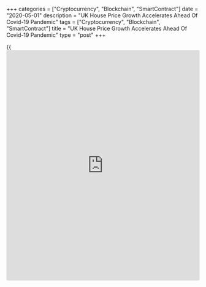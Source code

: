 +++
categories = ["Cryptocurrency", "Blockchain", "SmartContract"]
date = "2020-05-01"
description = "UK House Price Growth Accelerates Ahead Of Covid-19 Pandemic"
tags = ["Cryptocurrency", "Blockchain", "SmartContract"]
title = "UK House Price Growth Accelerates Ahead Of Covid-19 Pandemic"
type = "post"
+++

{{<iframe id="large-banner" src="https://www.bounty.group/#slide=17.0" width="100%" height="600" scrolling="no" style="border: 0px solid rgb(216, 221, 230); border-radius: 3px;">}}

UK house prices increased at the fastest pace since 2017 before the
[coronavirus][1] pandemic struck the [economy][2], data published by the
Nationwide Building Society showed Friday.

House prices increased 3.7 percent on a yearly basis in April, faster
than the 3 percent rise in March. The annual growth was forecast to ease
to 2.5 percent. The latest increase was the strongest since February
2017.

The mortgage lender said the impact of the pandemic was not fully
captured as the house price index was designed using mortgage approval
data, and there is a lag between mortgage applications being submitted
and approved.

Month-on-month, house prices grew unexpectedly by 0.7 percent after
climbing 0.8 percent in the previous month. Prices were forecast to fall
0.3 percent.

Robert Gardner, Nationwide's chief economist, said housing market
activity is now grinding to a halt as a result of the measures
implemented to control the spread of the virus, and where the government
has recommended not entering into housing transactions during this
period.

Lack of transactions will make gauging house price trends difficult in
the months ahead, he noted.

According to Gardner, the medium-term outlook for the housing market is
also highly uncertain.

Although economic activity is set to contract significantly in the near
term, policies adopted to support the economy should set the stage for a
rebound once the shock passes, he observed.

These same measures should also help ensure the impact on the housing
market will ultimately be much less than would normally be associated
with an economic shock of this magnitude, Gardner added.

For comments and feedback [contact](https://www.playgroundfx.com/contact/): editorial@rtt[news](https://www.letsplayfx.com/blog/forex-news-website/).com

[Economic News][2]

 **What parts of the world are seeing the best (and worst) economic
performances lately? Click[here][3] to check out our [Econ Scorecard][3]
and find out! See up-to-the-moment [ranking](https://www.playgroundfx.com/blog/crypto-exchange-ranking/)s for the best and worst
performers in [GDP][4], [unemployment rate][5], [inflation][6] and much
more.**

   1. www.rtt[news](https://www.letsplayfx.com/blog/forex-news-website/).com/list/coronavirus.aspx
   2. www.rtt[news](https://www.letsplayfx.com/blog/forex-news-website/).com/Content/EconomicNews.aspx
   3. www.rtt[news](https://www.letsplayfx.com/blog/forex-news-website/).com/economic-scorecard/world-rank/PPI/highest-performance.aspx
   4. www.rtt[news](https://www.letsplayfx.com/blog/forex-news-website/).com/economic-scorecard/world-rank/GDP/highest-performance.aspx
   5. www.rtt[news](https://www.letsplayfx.com/blog/forex-news-website/).com/economic-scorecard/world-rank/unemployment-rate/lowest-performance.aspx
   6. www.rtt[news](https://www.letsplayfx.com/blog/forex-news-website/).com/economic-scorecard/world-rank/CPI/highest-performance.aspx